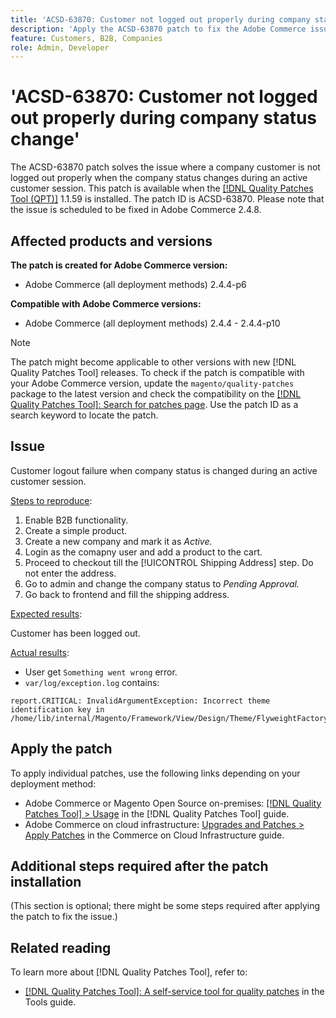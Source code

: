 ```yaml
---
title: 'ACSD-63870: Customer not logged out properly during company status change'
description: 'Apply the ACSD-63870 patch to fix the Adobe Commerce issue where a company customer is not logged out properly when the company status changes during an active customer session.'
feature: Customers, B2B, Companies
role: Admin, Developer
---
```


# 'ACSD-63870: Customer not logged out properly during company status change'

The ACSD-63870 patch solves the issue where a company customer is not logged out properly when the company status changes during an active customer session. This patch is available when the [[!DNL Quality Patches Tool (QPT)]](/help/tools/quality-patches-tool/quality-patches-tool-to-self-serve-quality-patches.md) 1.1.59 is installed. The patch ID is ACSD-63870. Please note that the issue is scheduled to be fixed in Adobe Commerce 2.4.8.

## Affected products and versions

**The patch is created for Adobe Commerce version:**

* Adobe Commerce (all deployment methods) 2.4.4-p6

**Compatible with Adobe Commerce versions:**

* Adobe Commerce (all deployment methods) 2.4.4 - 2.4.4-p10

>[!NOTE]
>
>The patch might become applicable to other versions with new [!DNL Quality Patches Tool] releases. To check if the patch is compatible with your Adobe Commerce version, update the `magento/quality-patches` package to the latest version and check the compatibility on the [[!DNL Quality Patches Tool]: Search for patches page](https://experienceleague.adobe.com/tools/commerce-quality-patches/index.html). Use the patch ID as a search keyword to locate the patch.

## Issue

Customer logout failure when company status is changed during an active customer session.

<u>Steps to reproduce</u>:

1. Enable B2B functionality.
1. Create a simple product.
1. Create a new company and mark it as *Active.*
1. Login as the comapny user and add a product to the cart.
1. Proceed to checkout till the [!UICONTROL Shipping Address] step. Do not enter the address.
1. Go to admin and change the company status to *Pending Approval.*
1. Go back to frontend and fill the shipping address.

<u>Expected results</u>:

Customer has been logged out.

<u>Actual results</u>:

* User get `Something went wrong` error.
* `var/log/exception.log` contains:

```
report.CRITICAL: InvalidArgumentException: Incorrect theme identification key in /home/lib/internal/Magento/Framework/View/Design/Theme/FlyweightFactory.php:60
```


## Apply the patch

To apply individual patches, use the following links depending on your deployment method:

* Adobe Commerce or Magento Open Source on-premises: [[!DNL Quality Patches Tool] > Usage](/help/tools/quality-patches-tool/usage.md) in the [!DNL Quality Patches Tool] guide.
* Adobe Commerce on cloud infrastructure: [Upgrades and Patches > Apply Patches](https://experienceleague.adobe.com/docs/commerce-cloud-service/user-guide/develop/upgrade/apply-patches.html) in the Commerce on Cloud Infrastructure guide.

## Additional steps required after the patch installation

(This section is optional; there might be some steps required after applying the patch to fix the issue.) 

## Related reading

To learn more about [!DNL Quality Patches Tool], refer to:

* [[!DNL Quality Patches Tool]: A self-service tool for quality patches](/help/tools/quality-patches-tool/quality-patches-tool-to-self-serve-quality-patches.md) in the Tools guide.

